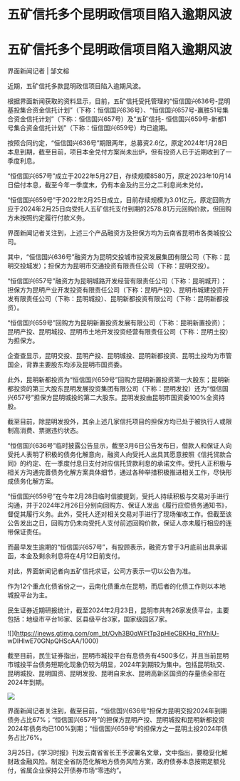 # 五矿信托多个昆明政信项目陷入逾期风波

# 五矿信托多个昆明政信项目陷入逾期风波

界面新闻记者 | 邹文榕

近期，五矿信托多款昆明政信项目陷入逾期风波。

根据界面新闻获取的资料显示，目前，五矿信托受托管理的“恒信国兴636号-昆明基投集合资金信托计划”（下称：恒信国兴636号）、“恒信国兴657号-赢胜51号集合资金信托计划”（下称：恒信国兴657号）及“五矿信托-
恒信国兴659号-新都1号集合资金信托计划”（下称：恒信国兴659号）均已逾期。

按照合同约定，“恒信国兴636号”期限两年，总募资2.6亿，原定2024年1月28日本息到期，截至目前，项目本金兑付方案尚未出炉，但有投资人已于近期收到了一季度利息。

“恒信国兴657号”成立于2022年5月27日，存续规模8580万，原定2023年10月14日偿付本息，截至今年一季度末，仍有本金及约三分之二利息尚未兑付。

“恒信国兴659号”于2022年2月25日成立，目前存续规模为3.01亿元，原定回购方应于2024年2月25日向受托人五矿信托支付到期的2578.81万元回购价款，但回购方未按照约定履行付款义务。

界面新闻记者关注到，上述三个产品融资方及担保方均为云南省昆明市各类城投公司。

其中，“恒信国兴636号”融资方为昆明交投城市投资发展集团有限公司（下称：昆明交投城发）；担保方为昆明市交通投资有限责任公司（下称：昆明交投）。

“恒信国兴657号”融资方为昆明城路开发经营有限责任公司（下称：昆明城开）；担保方为昆明产业开发投资有限责任公司（下称：昆明产投）、昆明市城建投资开发有限责任公司（下称：昆明城投）、昆明新都投资有限公司（下称：昆明新都投资）。

“恒信国兴659号”回购方为昆明新置投资发展有限公司（下称：昆明新置投资）；昆明产投、昆明城投、昆明市土地开发投资经营有限责任公司（下称：昆明土投）为担保方。

企查查显示，昆明交投、昆明产投、昆明城投、昆明新都投资、昆明土投均为市管国企，背靠主要股东均涉及昆明市国资委。

此外，昆明新都投资为“恒信国兴659号”回购方昆明新置投资第一大股东；昆明新都投资的第三大股东昆明发展投资集团有限公司（下称：昆明发投）还为“恒信国兴657号”担保方昆明城投的第二大股东。昆明发投由昆明市国资委100%全资持股。

截至目前，除昆明发投外，其余上述几家信托项目的担保方均已处于被执行人或限制高消费、票据违约状态。

“恒信国兴636号”临时披露公告显示，截至3月6日公告发布日，借款人和保证人向受托人表明了积极的债务化解意向，融资人向受托人出具其愿意按照《信托贷款合同》的约定、在一季度付息日支付对应信托贷款利息的承诺文件。受托人正积极与相关方沟通完善债务化解方案具体细节，通过各种举措积极推进相关工作，尽快形成债务化解方案。

“恒信国兴659号”在今年2月28日临时信披提到，受托人持续积极与交易对手进行沟通，并于2024年2月26日分别向回购方、保证人发出《履行应偿债务通知书》，督促其履行义务。此外，受托人还对相关交易对手进行了现场催收工作。但截至该公告发出之日，回购方仍未向受托人支付前述回购价款，保证人亦未履行相应的连带保证责任。

而最早发生逾期的“恒信国兴657号”，有投顾表示，融资方曾于3月底前出具承诺函，本金及剩余利息将在4月12日前支付。

对此，界面新闻记者向五矿信托求证，公司方表示一切以公告为准。

作为12个重点化债省份之一，云南化债重点在昆明，而后者的化债工作则以本地城投平台为主。

民生证券近期研报统计，截至2024年2月23日，昆明市共有26家发债平台，主要包括：地级市平台16家、区县级平台3家，国家级园区7家。

![](https://inews.gtimg.com/om_bt/Oyh3B0qWFtTp3pHleCBKHq_RYhlU-
wDlHlwE70GNpQHScAA/1000)

截至目前，民生证券指出，昆明市城投平台有息债务有4500多亿，并且当前昆明市城投平台债务短期化现象仍较为明显，2024年到期较为集中。包括昆明轨交、昆明城投、昆明国资、昆明发投、昆明自来水、昆明高新区国资的存量债全部在2024年到期。

![](https://inews.gtimg.com/om_bt/OQIygHtVGX_XNye8bYWG7YYpvBsLTooB_QLsS4o7STWJQAA/1000)

界面新闻记者关注到，截至目前，“恒信国兴636号”担保方昆明交投2024年到期债务占比67%；“恒信国兴657号”的担保方昆明产投、昆明城投和昆明新都投资2024年债务均已100%到期；“恒信国兴659号”的担保方之一昆明土投2024年债务占比76%。

3月25日，《学习时报》刊发云南省省长王予波署名文章，文中指出，要稳妥化解财政金融风险。制定全省防范化解地方债务风险方案，政府债券本息按期足额兑付，省属企业保持公开债券市场“零违约”。


